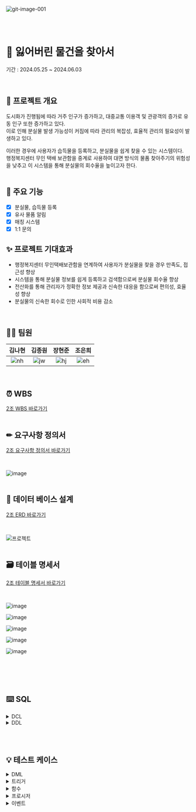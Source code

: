 ![git-image-001](https://github.com/beyond-sw-camp/be08-1st-2go-lofi/assets/82626246/f82e1b48-88e4-40af-882e-afc5e1465fd7)

<br><br>
# 🔎 잃어버린 물건을 찾아서
기간 : 2024.05.25 ~ 2024.06.03

<br>

## 📖 프로젝트 개요
도시화가 진행됨에 따라 거주 인구가 증가하고, 대중교통 이용객 및 관광객의 증가로 유동 인구 또한 증가하고 있다. <br>
이로 인해 분실물 발생 가능성이 커짐에 따라 관리의 복잡성, 효율적 관리의 필요성이 발생하고 있다. <br>

이러한 경우에 사용자가 습득물을 등록하고, 분실물을 쉽게 찾을 수 있는 시스템이다. <br>
행정복지센터 무인 택배 보관함을 중계로 사용하여 대면 방식의 물품 찾아주기의 위험성을 낮추고 이 시스템을 통해 분실물의 회수율을 높이고자 한다. <br>
<br>

## 📌 주요 기능
- [x] 분실물, 습득물 등록
- [x] 유사 물품 알림
- [x] 매칭 시스템
- [x] 1:1 문의 

## ✨ 프로젝트 기대효과
- 행정복지센터 무인택배보관함을 연계하여 사용자가 분실물을 찾을 경우 만족도, 접근성 향상
- 시스템을 통해 분실물 정보를 쉽게 등록하고 검색함으로써 분실물 회수율 향상
- 전산화를 통해 관리자가 정확한 정보 제공과 신속한 대응을 함으로써 편의성, 효율성 향상
- 분실물의 신속한 회수로 인한 사회적 비용 감소

<br>

## 🙋‍♀️ 팀원
|**김나현**|**김종원**|**장현준**|**조은희**|
|:--:|:--:|:--:|:--:|
|![nh](https://github.com/beyond-sw-camp/be08-1st-2team/assets/50538268/03a3cef0-f0f9-43b3-a4e5-923ef03dcf94)|![jw](https://github.com/beyond-sw-camp/be08-1st-2team/assets/50538268/053be393-21bd-4ba1-8670-87cc03fd0efa)|![hj](https://github.com/beyond-sw-camp/be08-1st-2team/assets/50538268/87a81094-5896-409a-bd28-07286394ca15)|![eh](https://github.com/beyond-sw-camp/be08-1st-2team/assets/50538268/782bc8df-6407-42d3-9fdb-e27bcc909252)|

<br>

## ⏰ WBS
[2조 WBS 바로가기](https://docs.google.com/spreadsheets/d/1obRwcAQ55cM4DIk6DChcbbeFNfoHxEs7MsRrZOwzMGg/edit#gid=1981783699)
<br><br>

## ✏ 요구사항 정의서
[2조 요구사항 정의서 바로가기](https://docs.google.com/spreadsheets/d/1obRwcAQ55cM4DIk6DChcbbeFNfoHxEs7MsRrZOwzMGg/edit#gid=0)

<br>

![image](https://github.com/beyond-sw-camp/be08-1st-2go-lofi/assets/82626246/ceb81f56-b9ba-43f6-9bda-49826f43da6c)
<br><br>

## 📝 데이터 베이스 설계
[2조 ERD 바로가기](https://www.erdcloud.com/d/qpyT8r7NFLFYaGqGa)

<br>

![프로젝트](https://github.com/beyond-sw-camp/be08-1st-2go-lofi/assets/82626246/ca7661cf-49f5-471c-b697-b6e3bf80fea9)
<br><br>

## 🗃 테이블 명세서
[2조 테이블 명세서 바로가기](https://docs.google.com/spreadsheets/d/1obRwcAQ55cM4DIk6DChcbbeFNfoHxEs7MsRrZOwzMGg/edit#gid=598624480)

<br>

![image](https://github.com/beyond-sw-camp/be08-1st-2go-lofi/assets/82626246/d264c4e2-fff1-4bd0-a473-93bb2ba9ea92)

![image](https://github.com/beyond-sw-camp/be08-1st-2go-lofi/assets/82626246/fd8dd094-e8ab-42e7-aeef-ebe5dd8328e7)

![image](https://github.com/beyond-sw-camp/be08-1st-2go-lofi/assets/82626246/d6d383c4-6e21-4571-89b0-1712da14b9de)

![image](https://github.com/beyond-sw-camp/be08-1st-2go-lofi/assets/82626246/e0bc38a2-0da7-441e-9610-f11975e38ac3)

![image](https://github.com/beyond-sw-camp/be08-1st-2go-lofi/assets/82626246/a8e3a6c8-a0f8-40e9-adb9-03eed42a6993)

<br>


<br><br>

## ⌨️ SQL

<details>
<summary>DCL</summary>

```sql
GRANT ALL PRIVILEGES ON lostitems.* TO `items`@`%`;
```
</details>

<details>
<summary>DDL</summary>

```sql
CREATE DATABASE lostItems;
CREATE USER `items`@`%` IDENTIFIED BY 'items';

-- 사용자 테이블 (tb_user)
CREATE TABLE tb_user (
    user_no VARCHAR(10),
    user_id VARCHAR(30) UNIQUE,
    user_pw VARCHAR(30) NOT NULL,
    user_mail VARCHAR(30) UNIQUE,
    user_tel VARCHAR(15) NOT NULL,
    user_addr VARCHAR(100) NOT NULL,
    role_no INT,
    ins_date DATE DEFAULT CURDATE(),
    upt_date DATE DEFAULT CURDATE(),
    PRIMARY KEY (user_no),
    FOREIGN KEY (role_no) REFERENCES tb_role(role_no)
);

-- 분실물 테이블(tb_lost_item)
CREATE TABLE tb_lost_item(
    l_item_no VARCHAR(10),
    l_item_name VARCHAR(100) NOT NULL,
    l_item_region VARCHAR(50) NOT NULL,
    l_item_time DATE DEFAULT CURDATE(),
    l_item_des VARCHAR(300),
    user_no VARCHAR(10) NOT NULL,
    category_no INT NOT NULL,
    region_no VARCHAR(10) NOT NULL,
    ins_date DATE DEFAULT CURDATE(),
    upt_date DATE DEFAULT CURDATE(),
    PRIMARY KEY (l_item_no),
    FOREIGN KEY (user_no) REFERENCES tb_user,
    FOREIGN KEY (category_no) REFERENCES tb_category,
    FOREIGN KEY (region_no) REFERENCES tb_region
);

-- 습득물 테이블(tb_found_item)
CREATE TABLE tb_found_item(
    f_item_no VARCHAR(10),
    f_item_name VARCHAR(100) NOT NULL,
    f_item_region VARCHAR(100) NOT NULL,
    f_item_time DATE DEFAULT CURDATE(),
    f_item_des VARCHAR(300),
    user_no VARCHAR(10) NOT NULL,
    category_no INT NOT NULL,
    region_no VARCHAR(10) NOT NULL,
    ins_date DATE DEFAULT CURDATE(),
    upt_date DATE DEFAULT CURDATE(),
    PRIMARY KEY(f_item_no),
    FOREIGN KEY(user_no) REFERENCES tb_user,
    FOREIGN KEY(category_no) REFERENCES tb_category,
    FOREIGN KEY(region_no) REFERENCES tb_region
);

-- 매칭 테이블(tb_match)
CREATE TABLE tb_match (
    match_no VARCHAR(10),
    f_item_no VARCHAR(10) NOT NULL,
    l_item_no VARCHAR(10) NOT NULL,
    match_status BOOLEAN NOT NULL DEFAULT FALSE,
    match_date DATE DEFAULT CURDATE(),
    ins_date DATE DEFAULT CURDATE(),
    upt_date DATE DEFAULT CURDATE(),
    PRIMARY KEY(match_no),
    FOREIGN KEY(f_item_no) REFERENCES tb_found_item(f_item_no)
    DELETE ON CASCADE,
    FOREIGN KEY(l_item_no) REFERENCES tb_lost_item(l_item_no)
    DELETE ON CASCADE
);

-- 게시판 테이블 (tb_board)
CREATE TABLE tb_board (
    board_no VARCHAR(10) PRIMARY KEY,
    board_title VARCHAR(100) NOT NULL,
    board_detail VARCHAR(300) NOT NULL,
    board_type CHAR(1) NOT NULL CHECK (board_type IN ('b','r', 'n')),
    ins_date DATE DEFAULT CURDATE(),
    upt_date DATE DEFAULT CURDATE(),
    up_board_no VARCHAR(10),
    user_no VARCHAR(10) NOT NULL,
    FOREIGN KEY(user_no) REFERENCES tb_user
);

-- 알림 테이블 (tb_notification)
CREATE TABLE tb_notification (
    noti_no VARCHAR(10),
    noti_date DATE DEFAULT CURDATE(),
    detail VARCHAR(300) NOT NULL,
    user_no VARCHAR(10) NOT NULL,
    match_no VARCHAR(10) NOT NULL,
    ins_date DATE DEFAULT CURDATE(),
    upt_date DATE DEFAULT CURDATE(),
    PRIMARY KEY (noti_no),
    FOREIGN KEY (user_no) REFERENCES tb_user(user_no),
    FOREIGN KEY (match_no) REFERENCES tb_match(match_no)
    DELETE ON CASCADE
);

-- 지역 테이블(tb_region)
CREATE TABLE tb_region (
    region_no VARCHAR(10) PRIMARY KEY,
    sido_name VARCHAR(10),
    sigg_name VARCHAR(10),
    emd_name VARCHAR(10),
    li_name VARCHAR(10),
    ranking VARCHAR(5),
    ins_date VARCHAR(10),
    del_date VARCHAR(10),
    prev_region_no VARCHAR(10)
);

-- tb_region 인덱스 추가
CREATE INDEX idx_tb_region
ON tb_region(sido_name, sigg_name, emd_name, li_name);

-- 권한 테이블(tb_role)
CREATE TABLE tb_role (
    role_no INT PRIMARY KEY,
    role_name VARCHAR(10) UNIQUE
);

-- 카테고리 테이블(tb_category)
CREATE TABLE tb_category (
    category_no INT PRIMARY KEY,
    category_name VARCHAR(20) NOT NULL
);

```
</details>

<br><br>

## 💡 테스트 케이스

<details><summary>DML
</summary>

<details><summary>1. 사용자
</summary>

<details><summary>가입
</summary>

```sql
INSERT INTO tb_user
VALUES ('사용자 번호', '사용자 이름', '사용자 아이디', '사용자 비밀번호', '사용자 이메일', '전화번호', '지역', 권한번호, DEFAULT, DEFAULT);
```
</details>
<details><summary>로그인
</summary>

```sql
SELECT `user_id`, `user_pw`
FROM tb_user
WHERE `user_id` = '사용자 아이디' AND `user_pw` = SHA2('사용자 비밀번호', 256);
```
</details>
<details><summary>아이디 찾기
</summary>

```sql
SELECT `user_id`,
        `user_mail`
FROM tb_user
WHERE `user_mail` = '사용자 이메일';
```
</details>

<details><summary>비밀번호 찾기/변경
</summary>

```sql
UPDATE tb_user
SET `user_pw` = SHA2('변경 할 비밀번호', 256)
WHERE `user_pw` = (
	SELECT `user_pw` 
	FROM `tb_user`
	WHERE `user_id` = '사용자 아이디' 
	  AND `user_mail` = '사용자 이메일'
	  AND `user_tel` = '사용자 전화번호');
```
</details>
<details><summary>사용자 정보 조회
</summary>

```sql
SELECT `user_name`, `user_mail`, `user_tel`, `user_addr`
FROM tb_user
WHERE `user_id` = '사용자 아이디' AND `user_pw` = SHA2('사용자 비밀번호', 256);
```
</details>

<details><summary>문의
</summary>

```sql
INSERT INTO tb_board
VALUES ('문의 번호', '제목', '내용',
 'b', DEFAULT, DEFAULT, NULL, '사용자 번호');
```
</details>

<details><summary>탈퇴
</summary>

```sql
DELETE
FROM tb_user
WHERE `user_id` = '사용자 아이디' 
  AND `user_pw` = SHA2('사용자 비밀번호', 256)
  AND `user_email` = '사용자 이메일';
```
</details>
</details>

<details><summary>2. 분실물
</summary>

<details><summary>분실물 등록
</summary>

```sql
INSERT INTO tb_lost_item 
VALUES (GET_NO('분실물 번호'), '분실물 이름', 분실 장소', '분실 시간', '설명',
            분실물 등록일자', '분실물 수정일자', '사용자 번호', '카테고리 번호', '지역 번호');
```
</details>


<details><summary>분실물 검색
</summary>

```sql
SELECT lost.*
FROM tb_lost_item lost
INNER JOIN tb_region region ON lost.region_no = region.region_no
INNER JOIN tb_category cate ON lost.category_no = cate.category_no
WHERE lost.category_no = '카테고리 번호' 
AND lost.category_no = cate.category_no
AND lost.region_no = region.region_no;
```
</details>

<details><summary>분실물 수정
</summary>

```sql
UPDATE tb_lost_item
INNER JOIN tb_user `user` ON lost.user_no = `user`.user_no
SET l_item_name = '수정할 수집품 이름',
     l_item_region = '수정할 수집품 장소',
     l_item_des = '수정할 수집품 설명'
WHERE user_id = '사용자 아이디' AND l_item_no = '분실물 번호';
```
</details>

<details><summary>분실물 삭제
</summary>

```sql
DELETE
FROM tb_lost_item
WHERE l_item_no IN (
    SELECT li.l_item_no
    FROM tb_lost_item li
    LEFT OUTER JOIN tb_match m ON li.l_item_no = m.l_item_no
    WHERE m.match_status = 0
      AND li.l_item_no = '분실물 번호');
```
</details>

<details><summary>나의 분실물 조회
</summary>

```sql
SELECT lost.*
FROM tb_lost_item lost
INNER JOIN tb_user `user` ON lost.user_no = `user`.user_no
WHERE `user`.user_id = '사용자 아이디'
ORDER BY lost.ins_date DESC; 
```
</details>
</details>

<details><summary>3. 습득물
</summary>

<details><summary>습득물 등록
</summary>

```sql
INSERT INTO tb_lost_item
VALUES ('습득물 번호',
            '습득물 이름',
            '습득 장소',
            '습득 시간',
            '설명',
            '습득물 등록일자',
            '습득물 수정일자',
            '사용자 번호',
            '카테고리 번호',
            '지역 번호');
```
</details>


<details><summary>습득물 조회
</summary>

```sql
SELECT f.*
FROM tb_found_item f
INNER JOIN tb_category c ON f.category_no = c.category_no
INNER JOIN tb_region r ON f.region_no = r.region_no
WHERE category_name = '카테고리 이름' OR sido_name = '시도명';
```
</details>

<details><summary>습득물 수정
</summary>

```sql
UPDATE tb_found_item f
INNER JOIN tb_user u ON f.user_no = u.user_no 
SET f_item_name = '수정할 습득물 이름',
     f_item_region = '수정할 습득 장소',
     f_item_des = '수정할 습득물 상세정보내용',
     ins_date = '수정한 날짜';
```
</details>

<details><summary>습득물 삭제
</summary>

```sql
DELETE
FROM tb_found_item
WHERE f_item_no IN (
    SELECT f.f_item_no
    FROM tb_fount_item f
    LEFT OUTER JOIN tb_match m ON f.f_item_no = m.f_item_no
    WHERE m.match_status = 0
      AND fi.f_item_no = '분실물 번호');
```
</details>

<details><summary>나의 습득물 조회
</summary>

```sql
SELECT f.*, user_id
FROM tb_found_item f
INNER JOIN tb_user u ON f.user_no = u.user_no
WHERE user_id = '사용자 아이디';
```
</details>
</details>

</details>

<details><summary>트리거
</summary>

<details><summary>분실물이 등록된 경우 알림 전송 트리거
</summary>
    
```sql
DELIMITER $$
CREATE OR REPLACE TRIGGER trg_match_loit
AFTER INSERT ON tb_lost_item
FOR EACH ROW
BEGIN
    DECLARE f_cnt INT;

    SELECT COUNT(f_item_no) INTO f_cnt
    FROM tb_found_item
    WHERE region_no LIKE CONCAT(SUBSTRING(NEW.region_no, 1, 4), '%')
      AND category_no = NEW.category_no;

    IF f_cnt >= 1 THEN
        INSERT INTO tb_match (match_no, f_item_no, l_item_no)
        SELECT GET_NO('tb_match'),
               f_item_no,
               NEW.l_item_no
        FROM tb_found_item
        WHERE region_no LIKE CONCAT(SUBSTRING(NEW.region_no, 1, 4), '%')
          AND category_no = NEW.category_no;
    END IF;

END$$
DELIMITER ;
```
</details>

<details><summary>습득물이 등록된 경우 알림 전송 트리거
</summary>
    
```sql
DELIMITER $$
CREATE OR REPLACE TRIGGER trg_match_fdit
AFTER INSERT ON tb_found_item
FOR EACH ROW
BEGIN
    DECLARE l_cnt INT;

    SELECT COUNT(l_item_no) INTO l_cnt
    FROM tb_lost_item
    WHERE region_no LIKE CONCAT(SUBSTRING(NEW.region_no, 1, 4), '%')
      AND category_no = NEW.category_no;

    IF l_cnt >= 1 THEN
        INSERT INTO tb_match (match_no, f_item_no, l_item_no)
        SELECT GET_NO('tb_match'),
               NEW.f_item_no,
               l_item_no
        FROM tb_lost_item
        WHERE region_no LIKE CONCAT(SUBSTRING(NEW.region_no, 1, 4), '%')
          AND category_no = NEW.category_no;
    END IF;

END$$
DELIMITER ;
```
</details>
</details>

</details>

<details><summary>함수
</summary>
    
```sql
BEGIN
	DECLARE v_prefix VARCHAR(10);
 	DECLARE v_hypen CHAR(1);
 	DECLARE v_formmater INT;
	DECLARE v_no VARCHAR(30);
	
	-- id 규칙 가져오기
	SELECT PREFIX, hypen_yn, formmater 
	INTO v_prefix, v_hypen, v_formmater
	FROM auto_no
	WHERE TABLE_NAME = tb_name;
	
	-- 가져온 값으로 insert update
	INSERT INTO auto_no_dtl
	(TABLE_NAME, PREFIX, hypen_yn, formmater)
	VALUES
	(tb_name, v_prefix, v_hypen, v_formmater)
	ON DUPLICATE KEY
	UPDATE SEQUENCE = SEQUENCE + 1;
	
	SELECT CONCAT(PREFIX, if(hypen_yn = 'Y', '-', ''), LPAD(SEQUENCE, 8, '0')) INTO v_NO
	FROM auto_no_dtl
	WHERE TABLE_NAME = tb_name
	  AND PREFIX = v_prefix
	  AND hypen_yn = v_hypen
	  AND formmater = v_formmater;

	RETURN v_no;
END
```
</details>

<details><summary>프로시저
</summary>

<details><summary>180일 지난 습득물 삭제 프로시저
</summary>

```sql
DELIMITER $$
CREATE OR REPLACE PROCEDURE delFdProc ()
BEGIN
      INSERT INTO tb_recyclebin(
      rb_no, delete_tpye, f_item_name, f_item_region, f_item_time, f_item_des, f_user_no, f_category_no, f_region_no
      ) SELECT
      GET_NO('tb_recyclebin') , 'PE', A.f_item_name, A.f_item_region, A.f_item_time, A.f_item_des, A.user_no, A.category_no, A.region_no
      FROM tb_found_item A
      LEFT OUTER JOIN
        (SELECT fi.l_item_no
         FROM tb_found_item fi
         LEFT OUTER JOIN tb_match m ON m.f_item_no = li.f_item_no
         WHERE 1=1
           AND m.match_status = TRUE ) B ON B.f_item_no = A.f_item_no
      WHERE 1=1
        AND A.ins_date <= subDATE(CURDATE(), 180)
        AND A.upt_date <= subDATE(CURDATE(), 180)
        AND B.f_item_no IS NULL;

      DELETE A FROM tb_found_item A
      LEFT JOIN (
          SELECT fi.l_item_no
          FROM tb_found_item fi
          LEFT JOIN tb_match m ON m.l_item_no = fi.l_item_no
          WHERE m.match_status = TRUE
      ) B ON B.f_item_no = A.f_item_no
      WHERE A.ins_date <= SUBDATE(CURDATE(), 180)
        AND A.upt_date <= SUBDATE(CURDATE(), 180)
        AND B.f_item_no IS NULL;
END $$
DELIMITER ;
```
</details>


<details><summary>180일 지난 분실물 삭제 프로시저
</summary>

```sql
DELIMITER $$
CREATE OR REPLACE PROCEDURE delLiProc ()
BEGIN
      INSERT INTO tb_recyclebin(
      rb_no, delete_tpye, l_item_name, l_item_region, l_item_time, l_item_des, l_user_no, l_category_no, l_region_no
      ) SELECT
      GET_NO('tb_recyclebin') , 'PE', A.l_item_name, A.l_item_region, A.l_item_time, A.l_item_des, A.user_no, A.category_no, A.region_no
      FROM tb_lost_item A
      LEFT OUTER JOIN
        (SELECT li.l_item_no
         FROM tb_lost_item li
         LEFT OUTER JOIN tb_match m ON m.l_item_no = li.l_item_no
         WHERE 1=1
           AND m.match_status = TRUE ) B ON B.l_item_no = A.l_item_no
      WHERE 1=1
        AND A.ins_date <= subDATE(CURDATE(), 180)
        AND A.upt_date <= subDATE(CURDATE(), 180)
        AND B.l_item_no IS NULL;

      DELETE FROM tb_lost_item A, B
      LEFT OUTER JOIN
        (SELECT li.l_item_no
         FROM tb_lost_item li
         LEFT OUTER JOIN tb_match m ON m.l_item_no = li.l_item_no
         WHERE 1=1
           AND m.match_status = TRUE ) B ON B.l_item_no = A.l_item_no
      WHERE 1=1
        AND A.ins_date <= subDATE(CURDATE(), 180)
        AND A.upt_date <= subDATE(CURDATE(), 180)
        AND B.l_item_no IS NULL;
END $$
DELIMITER ;
```
</details>
</details>

<details><summary>이벤트
</summary>

<details><summary>기간 만료 물품 삭제 이벤트
</summary>

```sql
BEGIN
      CALL delLiProc();
      CALL delFdProc();
END
```
</details>
</details>
<br><br>
